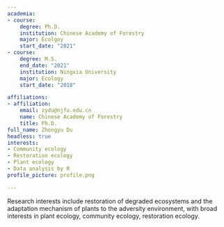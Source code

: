 ```yaml
---
academia:
- course:
    degree: Ph.D.
    institution: Chinese Academy of Forestry
    major: Ecolgoy
    start_date: "2021"
- course:
    degree: M.S.
    end_date: "2021"
    institution: Ningxia University
    major: Ecology
    start_date: "2018"

affiliations:
- affiliation:
    email: zydu@njfu.edu.cn
    name: Chinese Academy of Forestry
    title: Ph.D.
full_name: Zhongyu Du
headless: true
interests:
- Community ecology
- Restoration ecology
- Plant ecology
- Data analysis by R
profile_picture: profile.png

---
```


Research interests include restoration of degraded ecosystems and the adaptation mechanism of plants to the adversity environment, with broad interests in plant ecology, community ecology, restoration ecology.

[1]: ahadsfsa.com